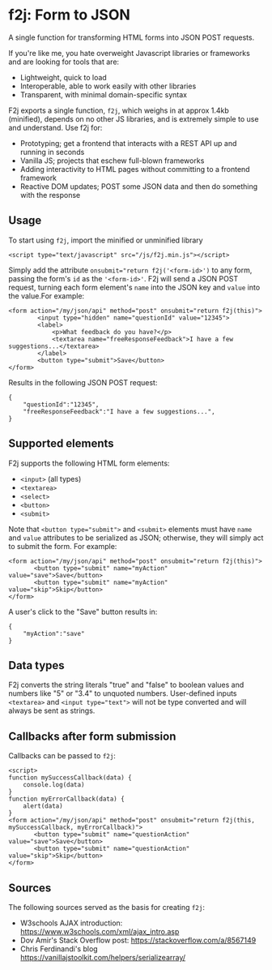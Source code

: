 # f2j: Form to JSON

A single function for transforming HTML forms into JSON POST requests.

If you're like me, you hate overweight Javascript libraries or frameworks and are looking for tools that are:
- Lightweight, quick to load
- Interoperable, able to work easily with other libraries
- Transparent, with minimal domain-specific syntax

F2j exports a single function, `f2j`, which weighs in at approx 1.4kb (minified), depends on no other JS libraries, and is extremely simple to use and understand. Use f2j for:
- Prototyping; get a frontend that interacts with a REST API up and running in seconds
- Vanilla JS; projects that eschew full-blown frameworks
- Adding interactivity to HTML pages without committing to a frontend framework
- Reactive DOM updates; POST some JSON data and then do something with the response

## Usage
To start using `f2j`, import the minified or unminified library
```
<script type="text/javascript" src="/js/f2j.min.js"></script>
```
Simply add the attribute `onsubmit="return f2j('<form-id>')` to any form, passing the form's `id` as the `'<form-id>'`. F2j will send a JSON POST request, turning each form element's `name` into the JSON key and `value` into the value.For example: 
```
<form action="/my/json/api" method="post" onsubmit="return f2j(this)">
        <input type="hidden" name="questionId" value="12345">
        <label>
            <p>What feedback do you have?</p>
            <textarea name="freeResponseFeedback">I have a few suggestions...</textarea>
        </label>
        <button type="submit">Save</button>
</form>
```

Results in the following JSON POST request:
```
{
    "questionId":"12345",
    "freeResponseFeedback":"I have a few suggestions...",
}
```

## Supported elements

F2j supports the following HTML form elements:

 - `<input>` (all types)
 - `<textarea>`
 - `<select>`
 - `<button>`
 - `<submit>`
 
 Note that `<button type="submit">` and `<submit>` elements must have `name` and `value` attributes to be serialized as JSON; otherwise, they will simply act to submit the form. For example:
 ```
 <form action="/my/json/api" method="post" onsubmit="return f2j(this)">
        <button type="submit" name="myAction" value="save">Save</button>
        <button type="submit" name="myAction" value="skip">Skip</button>
 </form>
 ```
A user's click to the "Save" button results in: 
```
{
    "myAction":"save"
}
```

## Data types

F2j converts the string literals "true" and "false" to boolean values and numbers like "5" or "3.4" to unquoted numbers. User-defined inputs `<textarea>` and `<input type="text">` will not be type converted and will always be sent as strings.

## Callbacks after form submission
Callbacks can be passed to `f2j`:
```
<script>
function mySuccessCallback(data) {
    console.log(data)
}
function myErrorCallback(data) {
    alert(data)
}
<form action="/my/json/api" method="post" onsubmit="return f2j(this, mySuccessCallback, myErrorCallback)">
       <button type="submit" name="questionAction" value="save">Save</button>
       <button type="submit" name="questionAction" value="skip">Skip</button>
</form>
```

## Sources

The following sources served as the basis for creating `f2j`:

- W3schools AJAX introduction: https://www.w3schools.com/xml/ajax_intro.asp
- Dov Amir's Stack Overflow post: https://stackoverflow.com/a/8567149
- Chris Ferdinandi's blog https://vanillajstoolkit.com/helpers/serializearray/

